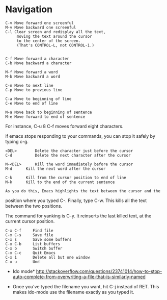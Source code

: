 # Navigation
    C-v	Move forward one screenful
	M-v	Move backward one screenful
	C-l	Clear screen and redisplay all the text,
		 moving the text around the cursor
		 to the center of the screen.
		 (That's CONTROL-L, not CONTROL-1.)


	C-f	Move forward a character
	C-b	Move backward a character

	M-f	Move forward a word
	M-b	Move backward a word

	C-n	Move to next line
	C-p	Move to previous line

	C-a	Move to beginning of line
	C-e	Move to end of line

	M-a	Move back to beginning of sentence
	M-e	Move forward to end of sentence

For instance, C-u 8 C-f moves forward eight characters.

if emacs stops responding to your commands, you can stop it safely by
typing c-g.

	<DEL>        Delete the character just before the cursor
	C-d   	     Delete the next character after the cursor

	M-<DEL>      Kill the word immediately before the cursor
	M-d	     Kill the next word after the cursor

	C-k	     Kill from the cursor position to end of line
	M-k	     Kill to the end of the current sentence

	As you do this, Emacs highlights the text between the cursor and the
position where you typed C-<SPC>.  Finally, type C-w.  This kills all
the text between the two positions.

The command for yanking is C-y.  It reinserts the last killed text,
at the current cursor position.

	C-x C-f		Find file
	C-x C-s		Save file
	C-x s		Save some buffers
	C-x C-b		List buffers
	C-x b		Switch buffer
	C-x C-c		Quit Emacs
	C-x 1		Delete all but one window
	C-x u		Und

* Ido mode*
http://stackoverflow.com/questions/23741014/how-to-stop-auto-complete-from-overwriting-a-file-that-is-similarly-named
- Once you've typed the filename you want, hit C-j instead of RET. This makes ido-mode use the filename exactly as you typed it.
